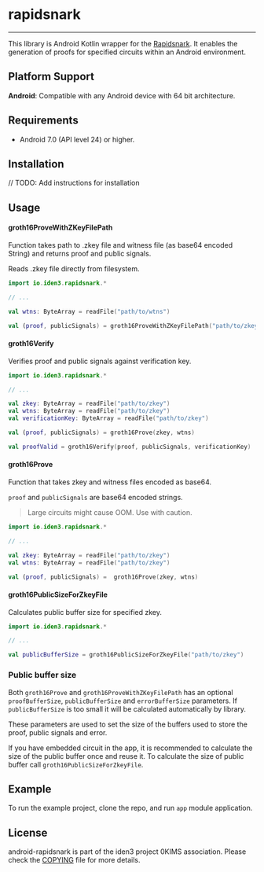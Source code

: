 # rapidsnark

---

This library is Android Kotlin wrapper for the [Rapidsnark](https://github.com/iden3/rapidsnark). It enables the
generation of proofs for specified circuits within an Android environment.

## Platform Support

**Android**: Compatible with any Android device with 64 bit architecture.

## Requirements

- Android 7.0 (API level 24) or higher.

## Installation

// TODO: Add instructions for installation

## Usage

#### groth16ProveWithZKeyFilePath

Function takes path to .zkey file and witness file (as base64 encoded String) and returns proof and public signals.

Reads .zkey file directly from filesystem.


```Kotlin
import io.iden3.rapidsnark.*

// ...

val wtns: ByteArray = readFile("path/to/wtns")

val (proof, publicSignals) = groth16ProveWithZKeyFilePath("path/to/zkey", wtns)
```

#### groth16Verify

Verifies proof and public signals against verification key.

```Kotlin
import io.iden3.rapidsnark.*

// ...

val zkey: ByteArray = readFile("path/to/zkey")
val wtns: ByteArray = readFile("path/to/zkey")
val verificationKey: ByteArray = readFile("path/to/zkey")

val (proof, publicSignals) = groth16Prove(zkey, wtns)

val proofValid = groth16Verify(proof, publicSignals, verificationKey)
```

#### groth16Prove

Function that takes zkey and witness files encoded as base64.

`proof` and `publicSignals` are base64 encoded strings.

>Large circuits might cause OOM. Use with caution.

```Kotlin
import io.iden3.rapidsnark.*

// ...

val zkey: ByteArray = readFile("path/to/zkey")
val wtns: ByteArray = readFile("path/to/zkey")

val (proof, publicSignals) =  groth16Prove(zkey, wtns)
```
#### groth16PublicSizeForZkeyFile

Calculates public buffer size for specified zkey.

```Kotlin
import io.iden3.rapidsnark.*

// ...

val publicBufferSize = groth16PublicSizeForZkeyFile("path/to/zkey")
```

### Public buffer size

Both `groth16Prove` and `groth16ProveWithZKeyFilePath` has an optional `proofBufferSize`, `publicBufferSize` and `errorBufferSize`  parameters.
If `publicBufferSize` is too small it will be calculated automatically by library.

These parameters are used to set the size of the buffers used to store the proof, public signals and error.

If you have embedded circuit in the app, it is recommended to calculate the size of the public buffer once and reuse it.
To calculate the size of public buffer call `groth16PublicSizeForZkeyFile`.

## Example

To run the example project, clone the repo, and run `app` module application.

## License

android-rapidsnark is part of the iden3 project 0KIMS association. Please check the [COPYING](./COPYING) file for more details.
